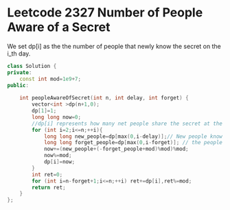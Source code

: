 # Leetcode 2327 Number of People Aware of a Secret

We set dp[i] as the the number of people that newly know the secret on the i_th day.
```cpp
class Solution {
private:
    const int mod=1e9+7;
public:
    
    int peopleAwareOfSecret(int n, int delay, int forget) {
        vector<int >dp(n+1,0);
        dp[1]=1;
        long long now=0;
        //dp[i] represents how many net people share the secret at the date i
        for (int i=2;i<=n;++i){
            long long new_people=dp[max(0,i-delay)];// New people know the secret
            long long forget_people=dp[max(0,i-forget)]; // the people that will forget the secret
            now+=(new_people+(-forget_people+mod)%mod)%mod;
            now%=mod;
            dp[i]=now;
        }
        int ret=0;
        for (int i=n-forget+1;i<=n;++i) ret+=dp[i],ret%=mod;
        return ret;
    }
};
```
